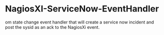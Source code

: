 # NagiosXI-ServiceNow-EventHandler
om state change event handler that will create a service now incident and post the sysid as an ack to the NagiosXi event.
